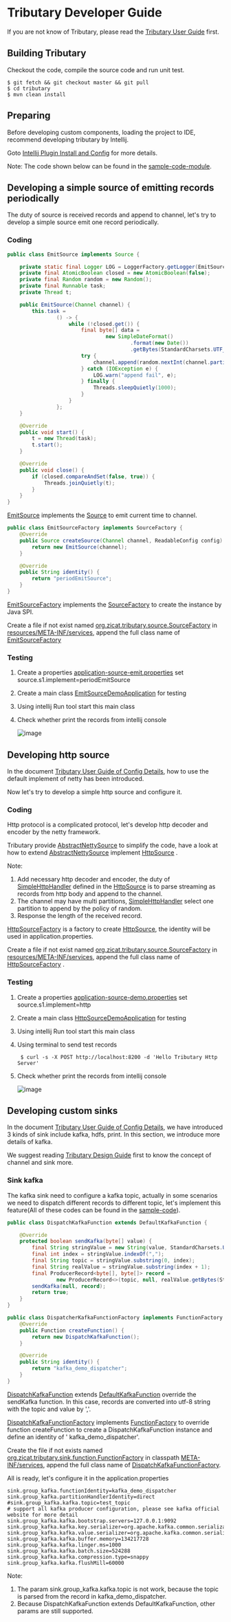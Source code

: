 # Tributary Developer Guide

If you are not know of Tributary, please read the [Tributary User Guide](user_guide.md) first.

## Building Tributary

Checkout the code, compile the source code and run unit test.

```shell script
$ git fetch && git checkout master && git pull
$ cd tributary
$ mvn clean install
```

## Preparing

Before developing custom components, loading the project to IDE, recommend developing tributary by Intellij.

Goto [Intellij Plugin Install and Config](intellij_plugin.md) for more details.

Note: The code shown below can be found in the [sample-code-module](../sample-code).

## Developing a simple source of emitting records periodically

The duty of source is received records and append to channel, let's try to develop a simple source emit one record periodically.

### Coding
```java
public class EmitSource implements Source {

    private static final Logger LOG = LoggerFactory.getLogger(EmitSource.class);
    private final AtomicBoolean closed = new AtomicBoolean(false);
    private final Random random = new Random();
    private final Runnable task;
    private Thread t;

    public EmitSource(Channel channel) {
        this.task =
                () -> {
                    while (!closed.get()) {
                        final byte[] data =
                                new SimpleDateFormat()
                                        .format(new Date())
                                        .getBytes(StandardCharsets.UTF_8);
                        try {
                            channel.append(random.nextInt(channel.partition()), data);
                        } catch (IOException e) {
                            LOG.warn("append fail", e);
                        } finally {
                            Threads.sleepQuietly(1000);
                        }
                    }
                };
    }

    @Override
    public void start() {
        t = new Thread(task);
        t.start();
    }

    @Override
    public void close() {
        if (closed.compareAndSet(false, true)) {
            Threads.joinQuietly(t);
        }
    }
}
```   
[EmitSource](../sample-code/src/main/java/org/zicat/tributary/demo/source/EmitSource.java) implements the 
[Source](../tributary-source/src/main/java/org/zicat/tributary/source/Source.java) to emit current time to channel.

```java
public class EmitSourceFactory implements SourceFactory {
    @Override
    public Source createSource(Channel channel, ReadableConfig config) {
        return new EmitSource(channel);
    }

    @Override
    public String identity() {
        return "periodEmitSource";
    }
}
```
[EmitSourceFactory](../sample-code/src/main/java/org/zicat/tributary/demo/source/EmitSourceFactory.java) implements the
[SourceFactory](../tributary-source/src/main/java/org/zicat/tributary/source/SourceFactory.java) to create the instance by Java SPI.

Create a file if not exist
named [org.zicat.tributary.source.SourceFactory](../sample-code/src/main/resources/META-INF/services/org.zicat.tributary.source.SourceFactory)
in [resources/META-INF/services](../sample-code/src/main/resources/META-INF/services), append the full class name
of [EmitSourceFactory](../sample-code/src/main/java/org/zicat/tributary/demo/source/EmitSourceFactory.java)

### Testing

1. Create a
   properties [application-source-emit.properties](../sample-code/src/main/resources/application-source-emit.properties)
   set source.s1.implement=periodEmitSource

2. Create a main
   class [EmitSourceDemoApplication](../sample-code/src/main/java/org/zicat/tributary/demo/EmitSourceDemoApplication.java)
   for testing

3. Using intellij Run tool start this main class

4. Check whether print the records from intellij console

   ![image](picture/source_emit_records.png)

## Developing http source

In the document [Tributary User Guide of Config Details](user_guide_config_detail.md), how to use the
default implement of netty has been introduced.

Now let's try to develop a simple http source and configure it.

### Coding

Http protocol is a complicated protocol, let's develop http decoder and encoder by the netty framework.

Tributary provide
[AbstractNettySource](../tributary-source/src/main/java/org/zicat/tributary/source/netty/AbstractNettySource.java)
to simplify the code, have a look at how to extend
[AbstractNettySource](../tributary-source/src/main/java/org/zicat/tributary/source/netty/AbstractNettySource.java)
implement [HttpSource](../sample-code/src/main/java/org/zicat/tributary/demo/source/HttpSource.java)
.

Note:

1. Add necessary http decoder and encoder, the duty
   of [SimpleHttpHandler](../sample-code/src/main/java/org/zicat/tributary/demo/source/SimpleHttpHandler.java)
   defined in the
   [HttpSource](../sample-code/src/main/java/org/zicat/tributary/demo/source/HttpSource.java)
   is to parse streaming as records from http body and append to the channel.
2. The channel may have multi
   partitions, [SimpleHttpHandler](../sample-code/src/main/java/org/zicat/tributary/demo/source/SimpleHttpHandler.java)
   select one partition to append by the policy of random.
3. Response the length of the received record.

[HttpSourceFactory](../sample-code/src/main/java/org/zicat/tributary/demo/source/HttpSourceFactory.java)
is a factory to create
[HttpSource](../sample-code/src/main/java/org/zicat/tributary/demo/source/HttpSource.java), the identity will be used in application.properties.

Create a file if not exist
named [org.zicat.tributary.source.SourceFactory](../sample-code/src/main/resources/META-INF/services/org.zicat.tributary.source.SourceFactory)
in [resources/META-INF/services](../sample-code/src/main/resources/META-INF/services), append the full class name
of [HttpSourceFactory](../sample-code/src/main/java/org/zicat/tributary/demo/source/HttpSourceFactory.java)
.

### Testing

1. Create a
   properties [application-source-demo.properties](../sample-code/src/main/resources/application-source-demo.properties)
   set source.s1.implement=http

2. Create a main
   class [HttpSourceDemoApplication](../sample-code/src/main/java/org/zicat/tributary/demo/HttpSourceDemoApplication.java)
   for testing

3. Using intellij Run tool start this main class

4. Using terminal to send test records

    ```shell script
     $ curl -s -X POST http://localhost:8200 -d 'Hello Tributary Http Server'
    ```

5. Check whether print the records from intellij console

   ![image](picture/source_http_demo_receive_data.png)
   


## Developing custom sinks

In the document [Tributary User Guide of Config Details](user_guide_config_detail.md), we have introduced 3 kinds of
sink include kafka, hdfs, print. In this section, we introduce more details of kafka.

We suggest reading [Tributary Design Guide](tributary_design_guide.md) first to know the concept of channel and sink
more.

### Sink kafka

The kafka sink need to configure a kafka topic, actually in some scenarios we need to dispatch different records to
different topic, let's implement this feature(All of these codes can be found in the [sample-code](../sample-code)).

```java
public class DispatchKafkaFunction extends DefaultKafkaFunction {

    @Override
    protected boolean sendKafka(byte[] value) {
        final String stringValue = new String(value, StandardCharsets.UTF_8);
        final int index = stringValue.indexOf(",");
        final String topic = stringValue.substring(0, index);
        final String realValue = stringValue.substring(index + 1);
        final ProducerRecord<byte[], byte[]> record =
                new ProducerRecord<>(topic, null, realValue.getBytes(StandardCharsets.UTF_8));
        sendKafka(null, record);
        return true;
    }
}

public class DispatcherKafkaFunctionFactory implements FunctionFactory {
    @Override
    public Function createFunction() {
        return new DispatchKafkaFunction();
    }

    @Override
    public String identity() {
        return "kafka_demo_dispatcher";
    }
}
```

[DispatchKafkaFunction](../sample-code/src/main/java/org/zicat/tributary/demo/sink/DispatchKafkaFunction.java)
extends
[DefaultKafkaFunction](../tributary-sink/tributary-sink-kafka/src/main/java/org/zicat/tributary/sink/kafka/DefaultKafkaFunction.java)
override the sendKafka function. In this case, records are converted into utf-8 string with the topic and value by ','.

[DispatchKafkaFunctionFactory](
../sample-code/src/main/java/org/zicat/tributary/demo/sink/DispatchKafkaFunctionFactory.java) implements
[FunctionFactory](../tributary-sink/tributary-sink-base/src/main/java/org/zicat/tributary/sink/function/FunctionFactory.java)
to override function createFunction to create a DispatchKafkaFunction instance and define an identity of '
kafka_demo_dispatcher'.

Create the file if not exists named
[org.zicat.tributary.sink.function.FunctionFactory](../sample-code/src/main/resources/META-INF/services/org.zicat.tributary.sink.function.FunctionFactory)
in classpath [META-INF/services](../sample-code/src/main/resources/META-INF/services), append the full class name of
[DispatchKafkaFunctionFactory](../sample-code/src/main/java/org/zicat/tributary/demo/sink/DispatchKafkaFunctionFactory.java).

All is ready, let's configure it in the application.properties

```properties
sink.group_kafka.functionIdentity=kafka_demo_dispatcher
sink.group_kafka.partitionHandlerIdentity=direct
#sink.group_kafka.kafka.topic=test_topic
# support all kafka producer configuration, please see kafka official website for more detail
sink.group_kafka.kafka.bootstrap.servers=127.0.0.1:9092
sink.group_kafka.kafka.key.serializer=org.apache.kafka.common.serialization.ByteArraySerializer
sink.group_kafka.kafka.value.serializer=org.apache.kafka.common.serialization.ByteArraySerializer
sink.group_kafka.kafka.buffer.memory=134217728
sink.group_kafka.kafka.linger.ms=1000
sink.group_kafka.kafka.batch.size=524288
sink.group_kafka.kafka.compression.type=snappy
sink.group_kafka.kafka.flushMill=60000
```

Note:

1. The param sink.group_kafka.kafka.topic is not work, because the topic is parsed from the record in kafka_demo_dispatcher.
2. Because DispatchKafkaFunction extends DefaultKafkaFunction, other params are still supported.
